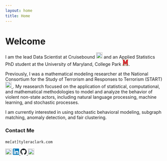 ```yaml
---
layout: home
title: Home
---
```


# Welcome

I am the lead Data Scientist at Cruisebound <a href="https://www.cruisebound.com/about-us"><img src="https://raw.githubusercontent.com/tyleraclark/tyleraclark.github.io/main/favicon.ico" width="20" height="20" /></a> and an Applied Statistics PhD student at the University of Maryland, College Park <a href="https://umd.edu/"><img src="https://raw.githubusercontent.com/tyleraclark/tyleraclark.github.io/main/_images/umd.png" width="20" height="20" /></a>.

Previously, I was a mathematical modeling researcher at the National Consortium for the Study of Terrorism and Responses to Terrorism (START) <a href="https://www.start.umd.edu"><img src="https://raw.githubusercontent.com/tyleraclark/tyleraclark.github.io/main/_images/favicon.ico" width="20" height="20" /> </a>. My reasearch focused on the application of statistical, computational, and mathematical methodologies to model and analyze the behavior of violent non-state actors, including natural language processing, machine learning, and stochastic processes. 

I am currently interested in using stochastic behavioral modeling, subgraph matching, anomaly detection, and fair clustering.

### Contact Me

`me[at]tyleraclark.com`

<a href="https://www.cruisebound.com/about-us"><img src="https://raw.githubusercontent.com/tyleraclark/tyleraclark.github.io/main/favicon.ico" width="20" height="20" /></a>
<a href="https://www.linkedin.com/in/tyler-a-clark/"><img src="https://github.com/tyleraclark/tyleraclark.github.io/blob/main/_images/LinkedIn.png?raw=true" width="20" height="20" /> </a>
<a href="https://github.com/tyleraclark"><img src="https://raw.githubusercontent.com/tyleraclark/tyleraclark.github.io/main/_images/github.svg" width="20" height="20" /> </a>
<a href="https://www.start.umd.edu/people/tyler-clark/"><img src="https://raw.githubusercontent.com/tyleraclark/tyleraclark.github.io/main/_images/favicon.ico" width="20" height="20" /> </a>
